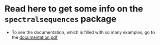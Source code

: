 # Read here to get some info on the `spectralsequences` package

- To see the documentation, which is filled with so many examples, go to the [documentation pdf](https://ctan.math.illinois.edu/graphics/pgf/contrib/spectralsequences/manual/spectralsequencesmanual.pdf)
